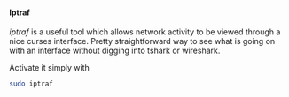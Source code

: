 #### Iptraf

_iptraf_ is a useful tool which allows network activity to be viewed through a nice curses interface. Pretty straightforward way to see what is going on with an interface without digging into tshark or wireshark. 

Activate it simply with 

```sh
sudo iptraf
```
